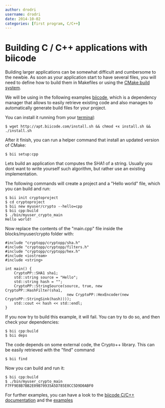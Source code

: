 ```yaml
---
author: drodri
username: drodri
date: 2014-10-02
categories: [first program, C/C++]
---
```



# Building C / C++ applications with biicode

Building larger applications can be somewhat difficult and cumbersome to the newbie.
As soon as your application start to have several files, you will need to define
how to build them in Makefiles or using the [CMake build system][cmake].

We will be using in the following examples [biicode][biicode], which is a dependency manager
that allows to easily retrieve existing code and also manages to automatically generate
build files for your project.

You can install it running from your [terminal][terminal]:

```
$ wget http://apt.biicode.com/install.sh && chmod +x install.sh && ./install.sh
```

After it finish, you can run a helper command that install an updated version of CMake:
```
$ bii setup:cpp
```

Lets build an application that computes the SHA1 of a string. Usually you dont want to write
yourself such algorithm, but rather use an existing implementation.

The following commands will create a project and a "Hello world" file, which you can build and
run:

```
$ bii init cryptoproject
$ cd cryptoproject
$ bii new myuser/crypto --hello=cpp
$ bii cpp:build
$ ./bin/myuser_crypto_main
Hello world!
```

Now replace the contents of the "main.cpp" file inside the blocks/myuser/crypto folder with:

```
#include "cryptopp/cryptopp/sha.h"
#include "cryptopp/cryptopp/filters.h"
#include "cryptopp/cryptopp/hex.h"
#include <iostream>
#include <string>

int main() {
	CryptoPP::SHA1 sha1;
	std::string source = "Hello";
	std::string hash = "";
	CryptoPP::StringSource(source, true, new CryptoPP::HashFilter(sha1,
							new CryptoPP::HexEncoder(new CryptoPP::StringSink(hash))));
	std::cout << hash << std::endl;
}
```

If you now try to build this example, it will fail. You can try to do so, and then check
your dependencies:
```
$ bii cpp:build
$ bii deps
```

The code depends on some external code, the Crypto++ library. This can be easily retrieved
with the "find" command

```
$ bii find
```

Now you can build and run it:
```
$ bii cpp:build
$ ./bin/myuser_crypto_main
F7FF9E8B7BB2E09B70935A5D785E0CC5D9D0ABF0
```


For further examples, you can have a look to the [biicode C/C++ documentation][biicodedocs] and the
[examples][biicodeexamples]



[koding]: https://koding.com
[ace]: https://koding.com/Ace
[terminal]: https://koding.com/Terminal
[cmake]: http://www.cmake.org/
[biicode]: https://www.biicode.com/
[biicodedocs]: http://docs.biicode.com/c++.html
[biicodeexamples]: http://docs.biicode.com/c++/examples.html

